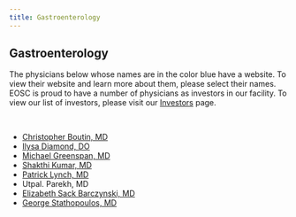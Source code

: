 ```yaml
---
title: Gastroenterology
---
```


<section id="content">
	<div class="container_24">
		<div class="grid_24">
			<div class="wrapper">
				<div class="grid_17 alpha rt-ident-bot-1">
					<div class="rt-inner-ident-3">
						<h2 class="ident-bot-3">Gastroenterology</h2>
						<div class="line ident-bot-13"></div>
					<div class="wrapper ident-bot-5">
					<p>The physicians below whose names are in the color blue have a website.  To view their website and learn more about them, please select their names. EOSC is proud to have a number of physicians as investors in our facility. To view our list of investors, please visit our <a href="/patients/investors">Investors</a> page.</p>
					<p>&nbsp;</p>
							<div class="grid_8 alpha rt-ident-bot-2">
								<div class="wrapper ident-bot-15"></div>
								<ul class="list-2">
									<li><a href="http://www.elmhurstclinic.org" target="_blank">Christopher Boutin, MD</a></li>
									<li><a href="http://www.diamondgi.net/" target="_blank">Ilysa Diamond, DO</a></li>
									<li><a href="http://www.elmhurstclinic.org" target="_blank">Michael Greenspan, MD</a></li>
									<li><a href="https://www.eehealth.org/find-a-doctor/d/dharan-kumar-s" target="_blank">Shakthi Kumar, MD</a></li>
									<li><a href="http://www.elmhurstclinic.org" target="_blank">Patrick Lynch, MD</a></li>
									<li>Utpal. Parekh, MD</li>
									<li><a href="http://www.elmhurstclinic.org" target="_blank">Elizabeth Sack Barczynski, MD</a></li>
									<li><a href="http://www.elmhurstclinic.org" target="_blank">George Stathopoulos, MD</a></li>
								</ul>
							</div>
							<div class="grid_8 omega">
								<div class="wrapper ident-bot-15"></div>
							</div>
						</div>
					</div>
				</div>